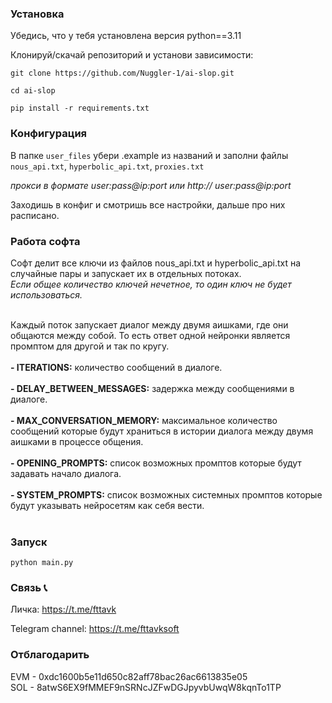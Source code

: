 ### Установка

Убедись, что у тебя установлена версия python==3.11

Клонируй/скачай репозиторий и установи зависимости:

`git clone https://github.com/Nuggler-1/ai-slop.git`

`cd ai-slop`

`pip install -r requirements.txt`

### Конфигурация

В папке `user_files` убери .example из названий и заполни файлы `nous_api.txt`, `hyperbolic_api.txt`, `proxies.txt` 

*прокси в формате user:pass@ip:port или http:// user:pass@ip:port* 

Заходишь в конфиг и смотришь все настройки, дальше про них расписано.

### Работа софта

Софт делит все ключи из файлов nous_api.txt и hyperbolic_api.txt на случайные пары и запускает их в отдельных потоках.<br>
*Если общее количество ключей нечетное, то один ключ не будет использоваться.*<br><br>

Каждый поток запускает диалог между двумя аишками, где они общаются между собой. То есть ответ одной нейронки является промптом для другой и так по кругу.<br><br>
**- ITERATIONS:** количество сообщений в диалоге.<br><br>
**- DELAY_BETWEEN_MESSAGES:** задержка между сообщениями в диалоге.<br><br>
**- MAX_CONVERSATION_MEMORY:** максимальное количество сообщений которые будут храниться в истории диалога между двумя аишками в процессе общения.<br><br>
**- OPENING_PROMPTS:** список возможных промптов которые будут задавать начало диалога.<br><br>
**- SYSTEM_PROMPTS:** список возможных системных промптов которые будут указывать нейросетям как себя вести.<br><br>

### Запуск

`python main.py`

### Связь 📞

Личка: https://t.me/fttavk

Telegram channel: https://t.me/fttavksoft

### Отблагодарить

EVM - 0xdc1600b5e11d650c82aff78bac26ac6613835e05<br>
SOL - 8atwS6EX9fMMEF9nSRNcJZFwDGJpyvbUwqW8kqnTo1TP
